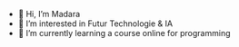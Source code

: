 - 👋 Hi, I’m Madara
- 👀 I’m interested in Futur Technologie & IA
- 🌱 I’m currently learning a course online for programming


<!---
Kami-404/Kami-404 is a ✨ special ✨ repository because its `README.md` (this file) appears on your GitHub profile.
You can click the Preview link to take a look at your changes.
--->
